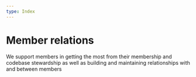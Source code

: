 ```yaml
---
type: Index
---
```


# Member relations

We support members in getting the most from their membership and codebase stewardship as well as building and maintaining relationships with and between members
